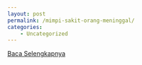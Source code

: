 ```yaml
---
layout: post
permalink: /mimpi-sakit-orang-meninggal/
categories:
    - Uncategorized
---
```


[Baca Selengkapnya](/04)